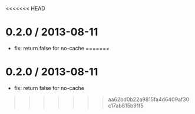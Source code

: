 <<<<<<< HEAD

0.2.0 / 2013-08-11 
==================

  * fix: return false for no-cache
=======

0.2.0 / 2013-08-11 
==================

  * fix: return false for no-cache
>>>>>>> aa62bd0b22a9815fa4d6409af30c17ab815b91f5

